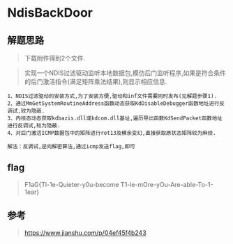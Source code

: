 # NdisBackDoor

## 解题思路

> 下载附件得到2个文件.

> 实现一个NDIS过滤驱动监听本地数据包,模仿后门监听程序,如果是符合条件的后门激活指令(满足矩阵乘法结果),则显示相应信息.

```
1、NDIS过滤驱动的安装方式,为了安装方便,驱动和inf文件需要同时发布(见解题步骤1).
2、通过MmGetSystemRoutineAddress函数动态获取KdDisableDebugger函数地址进行反调试,较为隐蔽.
3、内核态动态获取kdbazis.dll或kdcom.dll基址,遍历导出函数KdSendPacket函数地址进行反调试,较为隐蔽.
4、对后门激活ICMP数据包中的矩阵进行rot13及模余变幻,直接获取原状态矩阵较为麻烦.

解法：反调试,逆向解密算法,通过icmp发送flag,即可
```

## flag

> F1aG{Tl-1e-Quieter-y0u-become T1-le-mOre-yOu-Are-abIe-To-1-1ear}

## 参考

> https://www.jianshu.com/p/04ef45f4b243
